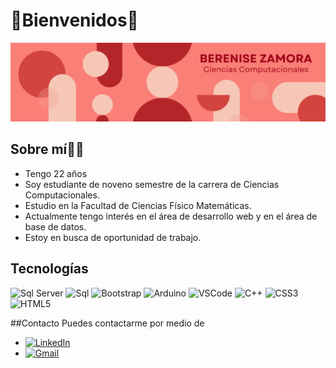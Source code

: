 # 💫Bienvenidos💫
![Portada Readme](portada.png)

## Sobre mí☝🏽
* Tengo 22 años
* Soy estudiante de noveno semestre de la carrera de Ciencias Computacionales.
* Estudio en la Facultad de Ciencias Físico Matemáticas.
* Actualmente tengo interés en el área de desarrollo web y en el área de base de datos.
* Estoy en busca de oportunidad de trabajo.

## Tecnologías
![Sql Server](https://img.shields.io/badge/Microsoft%20SQL%20Server-CC2927?style=for-the-badge&logo=microsoft%20sql%20server&logoColor=white)
![Sql](https://img.shields.io/badge/MySQL-005C84?style=for-the-badge&logo=mysql&logoColor=white)
![Bootstrap](https://img.shields.io/badge/Bootstrap-563D7C?style=for-the-badge&logo=bootstrap&logoColor=white)
![Arduino](https://img.shields.io/badge/Arduino_IDE-00979D?style=for-the-badge&logo=arduino&logoColor=white)
![VSCode](https://img.shields.io/badge/VSCode-0078D4?style=for-the-badge&logo=visual%20studio%20code&logoColor=white)
![C++](https://img.shields.io/badge/C%2B%2B-00599C?style=for-the-badge&logo=c%2B%2B&logoColor=white)
![CSS3](https://img.shields.io/badge/CSS3-1572B6?style=for-the-badge&logo=css3&logoColor=white)
![HTML5](https://img.shields.io/badge/HTML5-E34F26?style=for-the-badge&logo=html5&logoColor=white)

##Contacto
Puedes contactarme por medio de 
* [![LinkedIn](https://img.shields.io/badge/LinkedIn-0077B5?style=for-the-badge&logo=linkedin&logoColor=white)](https://www.linkedin.com/in/berenisezm/)
* [![Gmail](https://img.shields.io/badge/Gmail-D14836?style=for-the-badge&logo=gmail&logoColor=white)](mailto:berenisezm@gmail.com)

